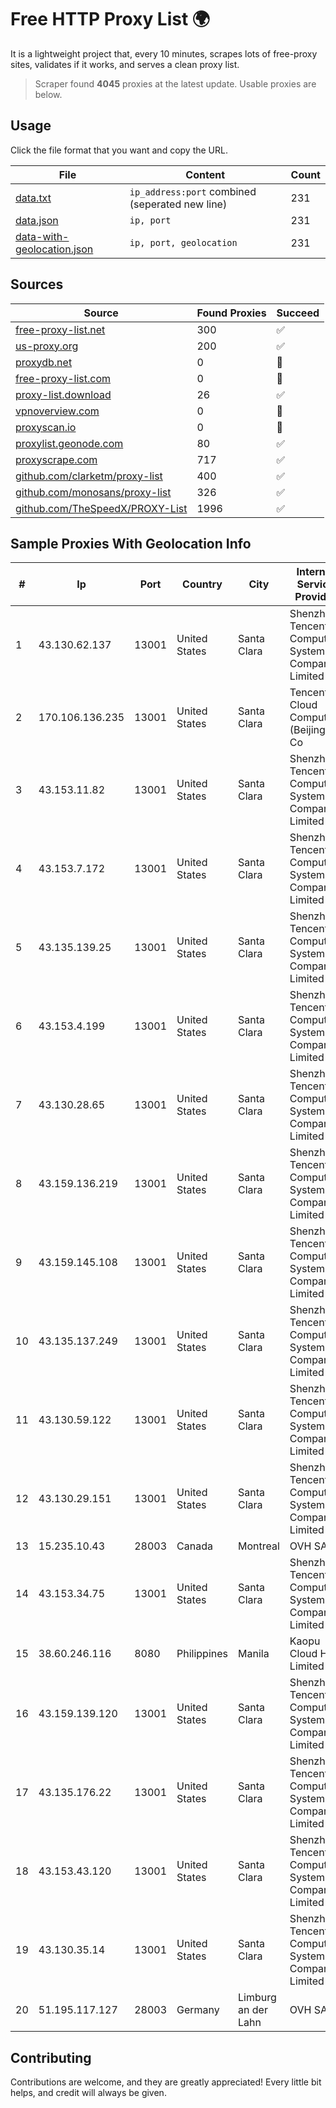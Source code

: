 
# Free HTTP Proxy List 🌍

It is a lightweight project that, every 10 minutes, scrapes lots of free-proxy sites, validates if it works, and serves a clean proxy list.


> Scraper found **4045** proxies at the latest update. Usable proxies are below.

## Usage

Click the file format that you want and copy the URL.


|File|Content|Count|
|----|-------|-----|
|[data.txt](https://raw.githubusercontent.com/themiralay/Proxy-List-World/master/data.txt)|`ip_address:port` combined (seperated new line)|231|
|[data.json](https://raw.githubusercontent.com/themiralay/Proxy-List-World/master/data.json)|`ip, port`|231|
|[data-with-geolocation.json](https://raw.githubusercontent.com/themiralay/Proxy-List-World/master/data-with-geolocation.json)|`ip, port, geolocation`|231|

## Sources

|Source|Found Proxies|Succeed|
|------|-------------|-------|
|[free-proxy-list.net](https://free-proxy-list.net)|300|✅|
|[us-proxy.org](https://www.us-proxy.org)|200|✅|
|[proxydb.net](http://proxydb.net)|0|🚫|
|[free-proxy-list.com](https://free-proxy-list.com/?page=&port=&type%5B%5D=http&type%5B%5D=https&up_time=0&search=Search)|0|🚫|
|[proxy-list.download](https://www.proxy-list.download/HTTP)|26|✅|
|[vpnoverview.com](https://vpnoverview.com/privacy/anonymous-browsing/free-proxy-servers)|0|🚫|
|[proxyscan.io](https://www.proxyscan.io)|0|🚫|
|[proxylist.geonode.com](https://proxylist.geonode.com/api/proxy-list?limit=300&page=1&sort_by=lastChecked&sort_type=desc&protocols=http,https)|80|✅|
|[proxyscrape.com](https://api.proxyscrape.com/v2/?request=displayproxies&protocol=http&timeout=10000&country=all&ssl=all&anonymity=all)|717|✅|
|[github.com/clarketm/proxy-list](https://raw.githubusercontent.com/clarketm/proxy-list/master/proxy-list-raw.txt)|400|✅|
|[github.com/monosans/proxy-list](https://raw.githubusercontent.com/monosans/proxy-list/main/proxies/http.txt)|326|✅|
|[github.com/TheSpeedX/PROXY-List](https://raw.githubusercontent.com/TheSpeedX/PROXY-List/master/http.txt)|1996|✅|


## Sample Proxies With Geolocation Info

|#|Ip|Port|Country|City|Internet Service Provider|
|-|--|----|-------|----|-------------------------|
|1|43.130.62.137|13001|United States|Santa Clara|Shenzhen Tencent Computer Systems Company Limited|
|2|170.106.136.235|13001|United States|Santa Clara|Tencent Cloud Computing (Beijing) Co|
|3|43.153.11.82|13001|United States|Santa Clara|Shenzhen Tencent Computer Systems Company Limited|
|4|43.153.7.172|13001|United States|Santa Clara|Shenzhen Tencent Computer Systems Company Limited|
|5|43.135.139.25|13001|United States|Santa Clara|Shenzhen Tencent Computer Systems Company Limited|
|6|43.153.4.199|13001|United States|Santa Clara|Shenzhen Tencent Computer Systems Company Limited|
|7|43.130.28.65|13001|United States|Santa Clara|Shenzhen Tencent Computer Systems Company Limited|
|8|43.159.136.219|13001|United States|Santa Clara|Shenzhen Tencent Computer Systems Company Limited|
|9|43.159.145.108|13001|United States|Santa Clara|Shenzhen Tencent Computer Systems Company Limited|
|10|43.135.137.249|13001|United States|Santa Clara|Shenzhen Tencent Computer Systems Company Limited|
|11|43.130.59.122|13001|United States|Santa Clara|Shenzhen Tencent Computer Systems Company Limited|
|12|43.130.29.151|13001|United States|Santa Clara|Shenzhen Tencent Computer Systems Company Limited|
|13|15.235.10.43|28003|Canada|Montreal|OVH SAS|
|14|43.153.34.75|13001|United States|Santa Clara|Shenzhen Tencent Computer Systems Company Limited|
|15|38.60.246.116|8080|Philippines|Manila|Kaopu Cloud HK Limited|
|16|43.159.139.120|13001|United States|Santa Clara|Shenzhen Tencent Computer Systems Company Limited|
|17|43.135.176.22|13001|United States|Santa Clara|Shenzhen Tencent Computer Systems Company Limited|
|18|43.153.43.120|13001|United States|Santa Clara|Shenzhen Tencent Computer Systems Company Limited|
|19|43.130.35.14|13001|United States|Santa Clara|Shenzhen Tencent Computer Systems Company Limited|
|20|51.195.117.127|28003|Germany|Limburg an der Lahn|OVH SAS|



## Contributing

Contributions are welcome, and they are greatly appreciated! Every
little bit helps, and credit will always be given.

